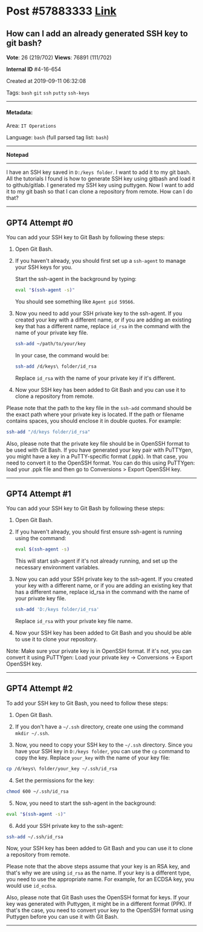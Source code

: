 
# Post \#57883333 [Link](https://stackoverflow.com/questions/57883333/)

## How can I add an already generated SSH key to git bash?

**Vote**: 26 (219/702) **Views**: 76891 (111/702) 

**Internal ID** \#4-16-654

Created at 2019-09-11 06:32:08

Tags: `bash` `git` `ssh` `putty` `ssh-keys`

----------

#### Metadata:

Area: `IT Operations`

Language: `bash` (full parsed tag list: `bash`)

----------

**Notepad**


----------

I have an SSH key saved in `D:/keys folder`. I want to add it to my git bash. All the tutorials I found is how to generate SSH key using gitbash and load it to github/gitlab. I generated my SSH key using puttygen. Now I want to add it to my git bash so that I can clone a repository from remote. How can I do that?


----------
        
## GPT4 Attempt \#0

You can add your SSH key to Git Bash by following these steps:

1. Open Git Bash.

2. If you haven't already, you should first set up a `ssh-agent` to manage your SSH keys for you.

   Start the ssh-agent in the background by typing:

   ```bash
   eval "$(ssh-agent -s)"
   ```

   You should see something like `Agent pid 59566`.

3. Now you need to add your SSH private key to the ssh-agent. If you created your key with a different name, or if you are adding an existing key that has a different name, replace `id_rsa` in the command with the name of your private key file.

   ```bash
   ssh-add ~/path/to/your/key
   ```

   In your case, the command would be:

   ```bash
   ssh-add /d/keys\ folder/id_rsa
   ```

   Replace `id_rsa` with the name of your private key if it's different.

4. Now your SSH key has been added to Git Bash and you can use it to clone a repository from remote.

Please note that the path to the key file in the `ssh-add` command should be the exact path where your private key is located. If the path or filename contains spaces, you should enclose it in double quotes. For example:

```bash
ssh-add "/d/keys folder/id_rsa"
```

Also, please note that the private key file should be in OpenSSH format to be used with Git Bash. If you have generated your key pair with PuTTYgen, you might have a key in a PuTTY-specific format (.ppk). In that case, you need to convert it to the OpenSSH format. You can do this using PuTTYgen: load your .ppk file and then go to Conversions > Export OpenSSH key.

--------

## GPT4 Attempt \#1

You can add your SSH key to Git Bash by following these steps:

1. Open Git Bash.

2. If you haven't already, you should first ensure ssh-agent is running using the command:

   ```bash
   eval $(ssh-agent -s)
   ```
   This will start ssh-agent if it's not already running, and set up the necessary environment variables.

3. Now you can add your SSH private key to the ssh-agent. If you created your key with a different name, or if you are adding an existing key that has a different name, replace id_rsa in the command with the name of your private key file.

   ```bash
   ssh-add 'D:/keys folder/id_rsa'
   ```
   Replace `id_rsa` with your private key file name.

4. Now your SSH key has been added to Git Bash and you should be able to use it to clone your repository.

Note: Make sure your private key is in OpenSSH format. If it's not, you can convert it using PuTTYgen: Load your private key -> Conversions -> Export OpenSSH key.

--------

## GPT4 Attempt \#2

To add your SSH key to Git Bash, you need to follow these steps:

1. Open Git Bash.

2. If you don't have a `~/.ssh` directory, create one using the command `mkdir ~/.ssh`.

3. Now, you need to copy your SSH key to the `~/.ssh` directory. Since you have your SSH key in `D:/keys folder`, you can use the `cp` command to copy the key. Replace `your_key` with the name of your key file:

```bash
cp /d/keys\ folder/your_key ~/.ssh/id_rsa
```

4. Set the permissions for the key:

```bash
chmod 600 ~/.ssh/id_rsa
```

5. Now, you need to start the ssh-agent in the background:

```bash
eval "$(ssh-agent -s)"
```

6. Add your SSH private key to the ssh-agent:

```bash
ssh-add ~/.ssh/id_rsa
```

Now, your SSH key has been added to Git Bash and you can use it to clone a repository from remote.

Please note that the above steps assume that your key is an RSA key, and that's why we are using `id_rsa` as the name. If your key is a different type, you need to use the appropriate name. For example, for an ECDSA key, you would use `id_ecdsa`.

Also, please note that Git Bash uses the OpenSSH format for keys. If your key was generated with Puttygen, it might be in a different format (PPK). If that's the case, you need to convert your key to the OpenSSH format using Puttygen before you can use it with Git Bash.

--------
